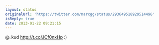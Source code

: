 ```yaml
---
layout: status
originalUrl: 'https://twitter.com/marcgg/status/293649518929514496'
isReply: true
date: 2013-01-22 09:21:15
---
```


@_kud http://t.co/JCf0nxHp :)

